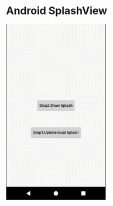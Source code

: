 Android SplashView
==================

![](https://github.com/SimonRepo/SplashDemo/raw/master/screenshots/device-2018-04-20-174021.gif)